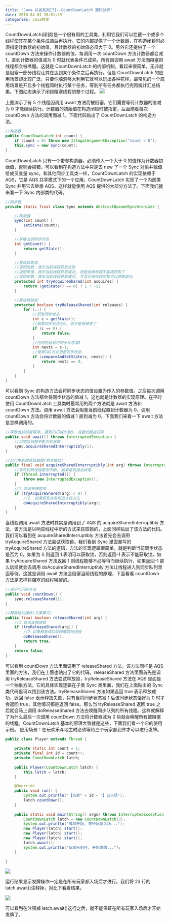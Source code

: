 ```yaml
---
title: 'Java 并发系列[7]--CountDownLatch 源码分析'
date: 2018-04-01 20:51:29
categories: Java并发
---
```

CountDownLatch(闭锁)是一个很有用的工具类，利用它我们可以拦截一个或多个线程使其在某个条件成熟后再执行。它的内部提供了一个计数器，在构造闭锁时必须指定计数器的初始值，且计数器的初始值必须大于 0。另外它还提供了一个 countDown 方法来操作计数器的值，每调用一次 countDown 方法计数器都会减 1，直到计数器的值减为 0 时就代表条件已成熟，所有因调用 await 方法而阻塞的线程都会被唤醒。<!-- more -->这就是 CountDownLatch 的内部机制，看起来很简单，无非就是阻塞一部分线程让其在达到某个条件之后再执行。但是 CountDownLatch 的应用场景却比较广泛，只要你脑洞够大利用它就可以玩出各种花样。最常见的一个应用场景是开启多个线程同时执行某个任务，等到所有任务都执行完再统计汇总结果。下图动态演示了闭锁阻塞线程的整个过程。
![](https://gitee.com/liuyun1995/yun-blog-image/raw/master/Java%E5%B9%B6%E5%8F%91%E7%B3%BB%E5%88%97%5B7%5D--CountDownLatch%E6%BA%90%E7%A0%81%E5%88%86%E6%9E%90/img1.gif)

上图演示了有 5 个线程因调用 await 方法而被阻塞，它们需要等待计数器的值减为 0 才能继续执行。计数器的初始值在构造闭锁时被指定，后面随着每次 countDown 方法的调用而减 1。下面代码贴出了 CountDownLatch 的构造方法。

```java
//构造器
public CountDownLatch(int count) {
    if (count < 0) throw new IllegalArgumentException("count < 0");
    this.sync = new Sync(count);
}
```

CountDownLatch 只有一个带参构造器，必须传入一个大于 0 的值作为计数器初始值，否则会报错。可以看到在构造方法中只是去 new 了一个 Sync 对象并赋值给成员变量 sync。和其他同步工具类一样，CountDownLatch 的实现依赖于 AQS，它是 AQS 共享模式下的一个应用。CountDownLatch 实现了一个内部类 Sync 并用它去继承 AQS，这样就能使用 AQS 提供的大部分方法了。下面我们就来看一下 Sync 内部类的代码。

```java
//同步器
private static final class Sync extends AbstractQueuedSynchronizer {

    //构造器
    Sync(int count) {
        setState(count);
    }

    //获取当前同步状态
    int getCount() {
        return getState();
    }

    //尝试获取锁
    //返回负数：表示当前线程获取失败
    //返回零值：表示当前线程获取成功, 但是后继线程不能再获取了
    //返回正数：表示当前线程获取成功, 并且后继线程同样可以获取成功
    protected int tryAcquireShared(int acquires) {
        return (getState() == 0) ? 1 : -1;
    }

    //尝试释放锁
    protected boolean tryReleaseShared(int releases) {
        for (;;) {
            //获取同步状态
            int c = getState();
            //如果同步状态为0, 则不能再释放了
            if (c == 0) {
                return false;
            }
            //否则的话就将同步状态减1
            int nextc = c-1;
            //使用CAS方式更新同步状态
            if (compareAndSetState(c, nextc)) {
                return nextc == 0;
            }
        }
    }
}
```

可以看到 Sync 的构造方法会将同步状态的值设置为传入的参数值。之后每次调用 countDown 方法都会将同步状态的值减 1，这也就是计数器的实现原理。在平时使用 CountDownLatch 工具类时最常用的两个方法就是 await 方法和 countDown 方法。调用 await 方法会阻塞当前线程直到计数器为 0，调用 countDown 方法会将计数器的值减 1 直到减为 0。下面我们来看一下 await 方法是怎样调用的。

```java
//导致当前线程等待, 直到门闩减少到0, 或者线程被打断
public void await() throws InterruptedException {
    //以响应线程中断方式获取
    sync.acquireSharedInterruptibly(1);
}

//以可中断模式获取锁(共享模式)
public final void acquireSharedInterruptibly(int arg) throws InterruptedException {
    //首先判断线程是否中断, 如果是则抛出异常
    if (Thread.interrupted()) {
        throw new InterruptedException();
    }
    //1.尝试去获取锁
    if (tryAcquireShared(arg) < 0) {
        //2. 如果获取失败则进人该方法
        doAcquireSharedInterruptibly(arg);
    }
}
```

当线程调用 await 方法时其实是调用到了 AQS 的 acquireSharedInterruptibly 方法，该方法是以响应线程中断的方式来获取锁的，上面同样贴出了该方法的代码。我们可以看到在 acquireSharedInterruptibly 方法首先会去调用 tryAcquireShared 方法尝试获取锁。我们看到 Sync 里面重写的 tryAcquireShared 方法的逻辑，方法的实现逻辑很简单，就是判断当前同步状态是否为 0，如果为 0 则返回 1 表明可以获取锁，否则返回-1 表示不能获取锁。如果 tryAcquireShared 方法返回 1 则线程能够不必等待而继续执行，如果返回-1 那么后续就会去调用 doAcquireSharedInterruptibly 方法让线程进入到同步队列里面等待。这就是调用 await 方法会阻塞当前线程的原理，下面看看 countDown 方法是怎样将阻塞的线程唤醒的。

```java
//减少门闩的方法
public void countDown() {
    sync.releaseShared(1);
}

//释放锁的操作(共享模式)
public final boolean releaseShared(int arg) {
    //1.尝试去释放锁
    if (tryReleaseShared(arg)) {
        //2.如果释放成功就唤醒其他线程
        doReleaseShared();
        return true;
    }
    return false;
}
```

可以看到 countDown 方法里面调用了 releaseShared 方法，该方法同样是 AQS 里面的方法，我们在上面也贴出了它的代码。releaseShared 方法里面首先是调用 tryReleaseShared 方法尝试释放锁，tryReleaseShared 方法在 AQS 里面是一个抽象方法，它的具体实现逻辑在子类 Sync 类里面，我们在上面贴出的 Sync 类代码里可以找到该方法。tryReleaseShared 方法如果返回 true 表示释放成功，返回 false 表示释放失败，只有当将同步状态减 1 后该同步状态恰好为 0 时才会返回 true，其他情况都是返回 false。那么当 tryReleaseShared 返回 true 之后就会马上调用 doReleaseShared 方法去唤醒同步队列的所有线程。这样就解释了为什么最后一次调用 countDown 方法将计数器减为 0 后就会唤醒所有被阻塞的线程。CountDownLatch 基本的原理大致就是这些，下面我们看一个它的使用示例。
应用场景：在玩欢乐斗地主时必须等待三个玩家都到齐才可以进行发牌。

```java
public class Player extends Thread {
  
    private static int count = 1;
    private final int id = count++;
    private CountDownLatch latch;
  
    public Player(CountDownLatch latch) {
        this.latch = latch;
    }

    @Override
    public void run() {
        System.out.println("【玩家" + id + "】已入场");
        latch.countDown();
    }
  
    public static void main(String[] args) throws InterruptedException {
        CountDownLatch latch = new CountDownLatch(3);
        System.out.println("牌局开始, 等待玩家入场...");
        new Player(latch).start();
        new Player(latch).start();
        new Player(latch).start();
        latch.await();
        System.out.println("玩家已到齐, 开始发牌...");
    }
  
}
```
![](https://gitee.com/liuyun1995/yun-blog-image/raw/master/Java%E5%B9%B6%E5%8F%91%E7%B3%BB%E5%88%97%5B7%5D--CountDownLatch%E6%BA%90%E7%A0%81%E5%88%86%E6%9E%90/img2.png)

运行结果显示发牌操作一定是在所有玩家都入场后才进行。我们将 23 行的 latch.await()注释掉，对比下看看结果。

![](https://gitee.com/liuyun1995/yun-blog-image/raw/master/Java%E5%B9%B6%E5%8F%91%E7%B3%BB%E5%88%97%5B7%5D--CountDownLatch%E6%BA%90%E7%A0%81%E5%88%86%E6%9E%90/img3.png)

可以看到在注释掉 latch.await()这行之后，就不能保证在所有玩家入场后才开始发牌了。
